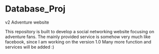 Database_Proj
=============

v2 Adventure website

This repository is built to develop a social networking website focusing on adventure fans.
The mainly provided service is somehow very much like facebook, since I am working on the version 1.0
Many more function and services will be added :)
